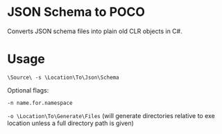 # JSON Schema to POCO
Converts JSON schema files into plain old CLR objects in C#.

# Usage
`\Source\ -s \Location\To\Json\Schema`

Optional flags:

`-n name.for.namespace`

`-o \Location\To\Generate\Files` (will generate directories relative to exe location unless a full directory path is given)
